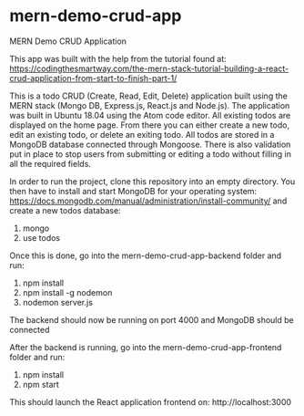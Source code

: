 # mern-demo-crud-app
MERN Demo CRUD Application 

This app was built with the help from the tutorial found at: 
https://codingthesmartway.com/the-mern-stack-tutorial-building-a-react-crud-application-from-start-to-finish-part-1/

This is a todo CRUD (Create, Read, Edit, Delete) application built using the MERN stack (Mongo DB, Express.js, React.js and Node.js). The application was built in Ubuntu 18.04 using the Atom code editor. All existing todos are displayed on the home page. From there you can either create a new todo, edit an existing todo, or delete an exiting todo. All todos are stored in a MongoDB database connected through Mongoose. There is also validation put in place to stop users from submitting or editing a todo without filling in all the required fields. 

In order to run the project, clone this repository into an empty directory. You then have to install and start MongoDB for your operating system: https://docs.mongodb.com/manual/administration/install-community/ and create a new todos database:

1. mongo
2. use todos 

Once this is done, go into the mern-demo-crud-app-backend folder and run:

1. npm install 
2. npm install -g nodemon 
3. nodemon server.js 

The backend should now be running on port 4000 and MongoDB should be connected 

After the backend is running, go into the mern-demo-crud-app-frontend folder and run:

1. npm install 
2. npm start 

This should launch the React application frontend on: http://localhost:3000 

